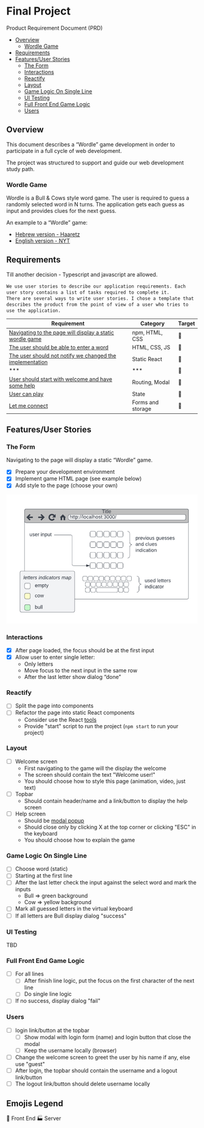 # Final Project

Product Requirement Document (PRD)

* [Overview](#overview)
    + [Wordle Game](#wordle-game)
* [Requirements](#requirements)
* [Features/User Stories](#features-user-stories)
    + [The Form](#the-form)
    + [Interactions](#interactions)
    + [Reactify](#reactify)
    + [Layout](#layout)
    + [Game Logic On Single Line](#game-logic-on-single-line)
    + [UI Testing](#ui-testing)
    + [Full Front End Game Logic](#full-front-end-game-logic)
    + [Users](#users)

## Overview

This document describes a “Wordle” game development in order to participate in a full cycle of web development.

The project was structured to support and guide our web development study path.

### Wordle Game

Wordle is a Bull & Cows style word game. The user is required to guess a randomly selected word in N turns. The
application gets each guess as input and provides clues for the next guess.

An example to a “Wordle” game:

* [Hebrew version - Haaretz](https://www.haaretz.co.il/riddles/ty-page/haaretz-wordle)
* [English version - NYT](https://www.nytimes.com/games/wordle/index.html)

## Requirements

Till another decision - Typescript and javascript are allowed.

    We use user stories to describe our application requirements. Each user story contains a list of tasks required to complete it.
    There are several ways to write user stories. I chose a template that describes the product from the point of view of a user who tries to use the application.

| Requirement                                                           | Category          | Target      |
|-----------------------------------------------------------------------|-------------------|-------------|
| [Navigating to the page will display a static wordle game](#the-form) | npm, HTML, CSS    | :blue_book: | 
| [The user should be able to enter a word](#interactions)              | HTML, CSS, JS     | :blue_book: | 
| [The user should not notify we changed the implementation](#reactify) | Static React      | :blue_book: |                                                          
| ***                                                                   | ***               | :blue_book: | 
| [User should start with welcome and have some help](#layout)          | Routing, Modal    | :blue_book: | 
| [User can play](#full-front-end-game-logic)                           | State             | :blue_book: | 
| [Let me connect](#users)                                              | Forms and storage | :blue_book: | 

## Features/User Stories

### The Form

Navigating to the page will display a static “Wordle” game.

* [x] Prepare your development environment
* [x] Implement game HTML page (see example below)
* [x] Add style to the page (choose your own)

![Mock ](docs/wordle-mock.png)

### Interactions

* [x] After page loaded, the focus should be at the first input
* [x] Allow user to enter single letter:
    - Only letters
    - Move focus to the next input in the same row
    - After the last letter show dialog “done”

### Reactify

* [ ] Split the page into components
* [ ] Refactor the page into static React components
    - Consider use the React [tools](https://beta.reactjs.org/learn/start-a-new-react-project)
    - Provide "start" script to run the project (`npm start` to run your project)

### Layout

* [ ] Welcome screen
    * First navigating to the game will the display the welcome
    * The screen should contain the text "Welcome user!"
    * You should choose how to style this page (animation, video, just text)
* [ ] Topbar
    * Should contain header/name and a link/button to display the help screen
* [ ] Help screen
    * Should be [modal popup](https://en.wikipedia.org/wiki/Modal_window)
    * Should close only by clicking X at the top corner or clicking "ESC" in the keyboard
    * You should choose how to explain the game

### Game Logic On Single Line

* [ ] Choose word (static)
* [ ] Starting at the first line
* [ ] After the last letter check the input against the select word and mark the inputs
    * Bull => green background
    * Cow => yellow background
* [ ] Mark all guessed letters in the virtual keyboard
* [ ] If all letters are Bull display dialog "success"

### UI Testing

TBD

### Full Front End Game Logic

* [ ] For all lines
    * [ ] After finish line logic, put the focus on the first character of the next line
    * [ ] Do single line logic
* [ ] If no success, display dialog "fail"

### Users

* [ ] login link/button at the topbar
    * [ ] Show modal with login form (name) and login button that close the modal
    * [ ] Keep the username locally (browser)
* [ ] Change the welcome screen to greet the user by his name if any, else use "guest"
* [ ] After login, the topbar should contain the username and a logout link/button
* [ ] The logout link/button should delete username locally

## Emojis Legend

:blue_book: Front End
:factory: Server
